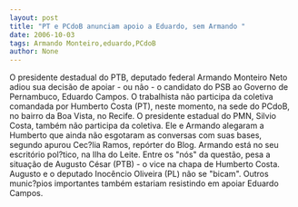 ```yaml
---
layout: post
title: "PT e PCdoB anunciam apoio a Eduardo, sem Armando "
date: 2006-10-03
tags: Armando Monteiro,eduardo,PCdoB
author: None
---
```


O presidente destadual do PTB, deputado federal Armando Monteiro Neto adiou sua decisão de apoiar - ou não - o candidato do PSB ao Governo de Pernambuco, Eduardo Campos. O trabalhista não participa da coletiva comandada por Humberto Costa (PT), neste momento, na sede do PCdoB, no bairro da Boa Vista, no Recife. 
O presidente estadual do PMN, Silvio Costa, também não participa da coletiva. Ele e Armando alegaram a Humberto que ainda não esgotaram as conversas com suas bases, segundo apurou Cec?lia Ramos, repórter do Blog. Armando está no seu escritório pol?tico, na Ilha do Leite. 
Entre os \"nós\" da questão, pesa a situação de Augusto César (PTB) - o vice na chapa de Humberto Costa. Augusto e o deputado Inocêncio Oliveira (PL) não se \"bicam\". Outros munic?pios importantes também estariam resistindo em apoiar Eduardo Campos. 